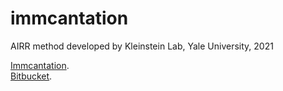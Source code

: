 # immcantation
AIRR method developed by Kleinstein Lab, Yale University, 2021

[Immcantation](https://immcantation.readthedocs.io/en/stable/index.html).    
[Bitbucket](https://bitbucket.org/kleinstein/alakazam/src/master/).
